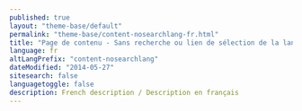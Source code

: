 ```yaml
---
published: true
layout: "theme-base/default"
permalink: "theme-base/content-nosearchlang-fr.html"
title: "Page de contenu - Sans recherche ou lien de sélection de la langue"
language: fr
altLangPrefix: "content-nosearchlang"
dateModified: "2014-05-27"
sitesearch: false
languagetoggle: false
description: French description / Description en français
---
```


